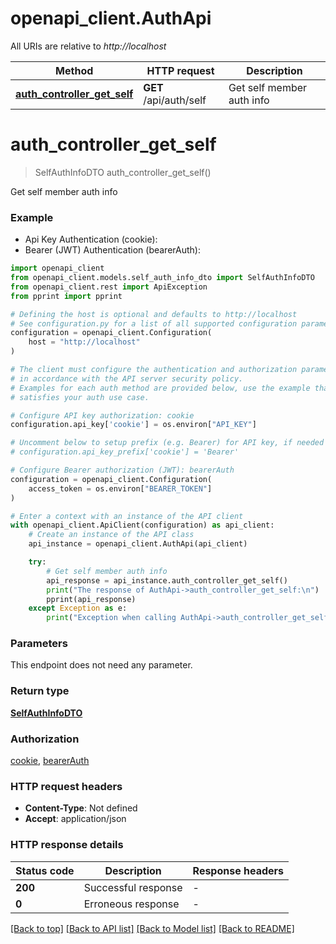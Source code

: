# openapi_client.AuthApi

All URIs are relative to *http://localhost*

Method | HTTP request | Description
------------- | ------------- | -------------
[**auth_controller_get_self**](AuthApi.md#auth_controller_get_self) | **GET** /api/auth/self | Get self member auth info


# **auth_controller_get_self**
> SelfAuthInfoDTO auth_controller_get_self()

Get self member auth info

### Example

* Api Key Authentication (cookie):
* Bearer (JWT) Authentication (bearerAuth):

```python
import openapi_client
from openapi_client.models.self_auth_info_dto import SelfAuthInfoDTO
from openapi_client.rest import ApiException
from pprint import pprint

# Defining the host is optional and defaults to http://localhost
# See configuration.py for a list of all supported configuration parameters.
configuration = openapi_client.Configuration(
    host = "http://localhost"
)

# The client must configure the authentication and authorization parameters
# in accordance with the API server security policy.
# Examples for each auth method are provided below, use the example that
# satisfies your auth use case.

# Configure API key authorization: cookie
configuration.api_key['cookie'] = os.environ["API_KEY"]

# Uncomment below to setup prefix (e.g. Bearer) for API key, if needed
# configuration.api_key_prefix['cookie'] = 'Bearer'

# Configure Bearer authorization (JWT): bearerAuth
configuration = openapi_client.Configuration(
    access_token = os.environ["BEARER_TOKEN"]
)

# Enter a context with an instance of the API client
with openapi_client.ApiClient(configuration) as api_client:
    # Create an instance of the API class
    api_instance = openapi_client.AuthApi(api_client)

    try:
        # Get self member auth info
        api_response = api_instance.auth_controller_get_self()
        print("The response of AuthApi->auth_controller_get_self:\n")
        pprint(api_response)
    except Exception as e:
        print("Exception when calling AuthApi->auth_controller_get_self: %s\n" % e)
```



### Parameters

This endpoint does not need any parameter.

### Return type

[**SelfAuthInfoDTO**](SelfAuthInfoDTO.md)

### Authorization

[cookie](../README.md#cookie), [bearerAuth](../README.md#bearerAuth)

### HTTP request headers

 - **Content-Type**: Not defined
 - **Accept**: application/json

### HTTP response details

| Status code | Description | Response headers |
|-------------|-------------|------------------|
**200** | Successful response |  -  |
**0** | Erroneous response |  -  |

[[Back to top]](#) [[Back to API list]](../README.md#documentation-for-api-endpoints) [[Back to Model list]](../README.md#documentation-for-models) [[Back to README]](../README.md)

